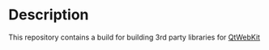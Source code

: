 # Description

This repository contains a build for building 3rd party libraries for [QtWebKit](https://github.com/annulen/webkit)